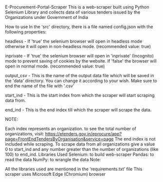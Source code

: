 E-Procurement-Portal-Scraper
This is a web-scraper built using Python Selenium Library and collects data of various tenders issued by the Organizations under Government of India

How to use
In the 'src' directory, there is a file named config.json with the following properties:

headless - If 'true' the selenium browser will open in headless mode otherwise it will open in non-headless mode. (recommended value: true)

inprivate - If 'true' the selenium browser will open in 'inprivate' (Incognito) mode to prevent saving of cookies by the website. If 'false' the browser will open in normal mode. (recommended value: true)

output_csv - This is the name of the output data file which will be saved in the 'data' directory. You can change it according to your wish. Make sure to end the name of the file with '.csv'

start_ind - This is the start index from which the scraper will start scraping data from.

end_ind - This is the end index till which the scraper will scrape the data.

NOTE:

Each index represents an organization. to see the total number of organizations, visit: https://etenders.gov.in/eprocure/app?page=FrontEndTendersByOrganisation&service=page
The end index is not included while scraping.
To scrape data from all organizations give a value 0 to start_ind and any number greater than the number of organizations (like 100) to end_ind.
Libraries Used
Selenium: to build web-scraper
Pandas: to read the data
NumPy: to wrangle the data
Note:

All the libraries used are mentioned in the 'requirements.txt' file
This scraper uses Microsoft Edge (Chromium) browser
